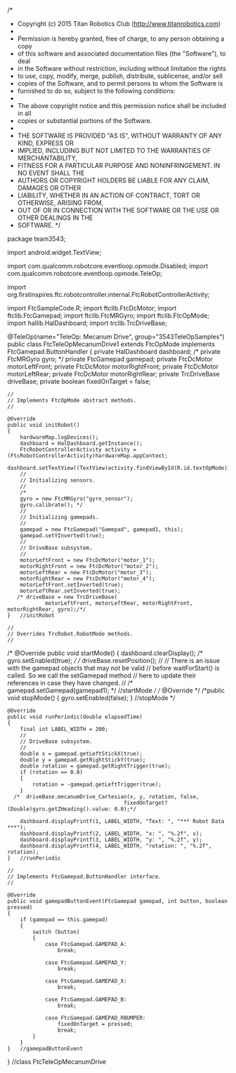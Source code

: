 /*
 * Copyright (c) 2015 Titan Robotics Club (http://www.titanrobotics.com)
 *
 * Permission is hereby granted, free of charge, to any person obtaining a copy
 * of this software and associated documentation files (the "Software"), to deal
 * in the Software without restriction, including without limitation the rights
 * to use, copy, modify, merge, publish, distribute, sublicense, and/or sell
 * copies of the Software, and to permit persons to whom the Software is
 * furnished to do so, subject to the following conditions:
 *
 * The above copyright notice and this permission notice shall be included in all
 * copies or substantial portions of the Software.
 *
 * THE SOFTWARE IS PROVIDED "AS IS", WITHOUT WARRANTY OF ANY KIND, EXPRESS OR
 * IMPLIED, INCLUDING BUT NOT LIMITED TO THE WARRANTIES OF MERCHANTABILITY,
 * FITNESS FOR A PARTICULAR PURPOSE AND NONINFRINGEMENT. IN NO EVENT SHALL THE
 * AUTHORS OR COPYRIGHT HOLDERS BE LIABLE FOR ANY CLAIM, DAMAGES OR OTHER
 * LIABILITY, WHETHER IN AN ACTION OF CONTRACT, TORT OR OTHERWISE, ARISING FROM,
 * OUT OF OR IN CONNECTION WITH THE SOFTWARE OR THE USE OR OTHER DEALINGS IN THE
 * SOFTWARE.
 */

package team3543;

import android.widget.TextView;

import com.qualcomm.robotcore.eventloop.opmode.Disabled;
import com.qualcomm.robotcore.eventloop.opmode.TeleOp;

import org.firstinspires.ftc.robotcontroller.internal.FtcRobotControllerActivity;

import FtcSampleCode.R;
import ftclib.FtcDcMotor;
import ftclib.FtcGamepad;
import ftclib.FtcMRGyro;
import ftclib.FtcOpMode;
import hallib.HalDashboard;
import trclib.TrcDriveBase;

@TeleOp(name="TeleOp: Mecanum Drive", group="3543TeleOpSamples")
public class FtcTeleOpMecanumDrive1 extends FtcOpMode implements FtcGamepad.ButtonHandler
{
    private HalDashboard dashboard;
    /* private FtcMRGyro gyro; */
    private FtcGamepad gamepad;
    private FtcDcMotor motorLeftFront;
    private FtcDcMotor motorRightFront;
    private FtcDcMotor motorLeftRear;
    private FtcDcMotor motorRightRear;
    private TrcDriveBase driveBase;
    private boolean fixedOnTarget = false;

    //
    // Implements FtcOpMode abstract methods.
    //

    @Override
    public void initRobot()
    {
        hardwareMap.logDevices();
        dashboard = HalDashboard.getInstance();
        FtcRobotControllerActivity activity = (FtcRobotControllerActivity)hardwareMap.appContext;
        dashboard.setTextView((TextView)activity.findViewById(R.id.textOpMode));
        //
        // Initializing sensors.
        //
        /*
        gyro = new FtcMRGyro("gyro_sensor");
        gyro.calibrate(); */
        //
        // Initializing gamepads.
        //
        gamepad = new FtcGamepad("Gamepad", gamepad1, this);
        gamepad.setYInverted(true);
        //
        // DriveBase subsystem.
        //
        motorLeftFront = new FtcDcMotor("motor_1");
        motorRightFront = new FtcDcMotor("motor_2");
        motorLeftRear = new FtcDcMotor("motor_3");
        motorRightRear = new FtcDcMotor("motor_4");
        motorLeftFront.setInverted(true);
        motorLeftRear.setInverted(true);
       /* driveBase = new TrcDriveBase(
                motorLeftFront, motorLeftRear, motorRightFront, motorRightRear, gyro);/*/
    }   //initRobot

    //
    // Overrides TrcRobot.RobotMode methods.
    //

   /* @Override
    public void startMode()
    {
        dashboard.clearDisplay();
       /* gyro.setEnabled(true); */
      /*  driveBase.resetPosition();
        //
        // There is an issue with the gamepad objects that may not be valid
        // before waitForStart() is called. So we call the setGamepad method
        // here to update their references in case they have changed.
        //
        /* gamepad.setGamepad(gamepad1); */
      //startMode */
    /* @Override */
    /*public void stopMode()
    {
        gyro.setEnabled(false);
    }   //stopMode */

    @Override
    public void runPeriodic(double elapsedTime)
    {
        final int LABEL_WIDTH = 200;
        //
        // DriveBase subsystem.
        //
        double x = gamepad.getLeftStickX(true);
        double y = gamepad.getRightStickY(true);
        double rotation = gamepad.getRightTrigger(true);
        if (rotation == 0.0)
        {
            rotation = -gamepad.getLeftTrigger(true);
        }
      /*  driveBase.mecanumDrive_Cartesian(x, y, rotation, false,
                                         fixedOnTarget? (Double)gyro.getZHeading().value: 0.0);*/

        dashboard.displayPrintf(1, LABEL_WIDTH, "Text: ", "*** Robot Data ***");
        dashboard.displayPrintf(2, LABEL_WIDTH, "x: ", "%.2f", x);
        dashboard.displayPrintf(3, LABEL_WIDTH, "y: ", "%.2f", y);
        dashboard.displayPrintf(4, LABEL_WIDTH, "rotation: ", "%.2f", rotation);
    }   //runPeriodic

    //
    // Implements FtcGamepad.ButtonHandler interface.
    //

    @Override
    public void gamepadButtonEvent(FtcGamepad gamepad, int button, boolean pressed)
    {
        if (gamepad == this.gamepad)
        {
            switch (button)
            {
                case FtcGamepad.GAMEPAD_A:
                    break;

                case FtcGamepad.GAMEPAD_Y:
                    break;

                case FtcGamepad.GAMEPAD_X:
                    break;

                case FtcGamepad.GAMEPAD_B:
                    break;

                case FtcGamepad.GAMEPAD_RBUMPER:
                    fixedOnTarget = pressed;
                    break;
            }
        }
    }   //gamepadButtonEvent

}   //class FtcTeleOpMecanumDrive
